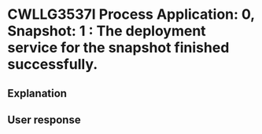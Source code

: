 # CWLLG3537I Process Application: 0, Snapshot: 1 : The deployment service for the snapshot finished successfully.

## Explanation

## User response